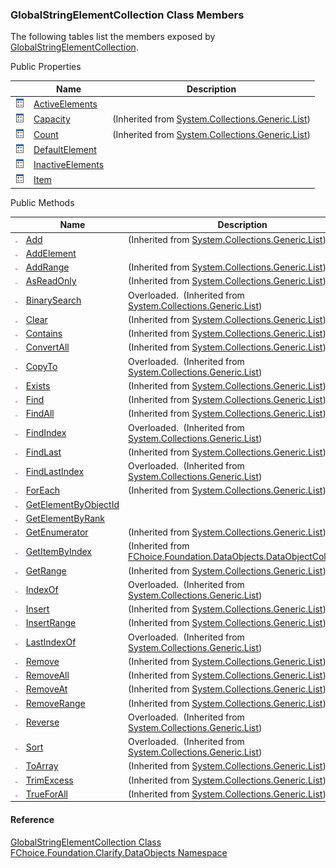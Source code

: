 ﻿### GlobalStringElementCollection Class Members

The following tables list the members exposed by [GlobalStringElementCollection](fcSDK~FChoice.Foundation.Clarify.DataObjects.GlobalStringElementCollection.md).

Public Properties

|   | Name | Description |
| --- | --- | --- |
| ![Public Property](dotnetimages/publicProperty.png) | [ActiveElements](fcSDK~FChoice.Foundation.Clarify.DataObjects.GlobalStringElementCollection~ActiveElements.md) |   |
| ![Public Property](dotnetimages/publicProperty.png) | [Capacity](#) | (Inherited from [System.Collections.Generic.List<IGlobalStringElement>](#)) |
| ![Public Property](dotnetimages/publicProperty.png) | [Count](#) | (Inherited from [System.Collections.Generic.List<IGlobalStringElement>](#)) |
| ![Public Property](dotnetimages/publicProperty.png) | [DefaultElement](fcSDK~FChoice.Foundation.Clarify.DataObjects.GlobalStringElementCollection~DefaultElement.md) |   |
| ![Public Property](dotnetimages/publicProperty.png) | [InactiveElements](fcSDK~FChoice.Foundation.Clarify.DataObjects.GlobalStringElementCollection~InactiveElements.md) |   |
| ![Public Property](dotnetimages/publicProperty.png) | [Item](fcSDK~FChoice.Foundation.Clarify.DataObjects.GlobalStringElementCollection~Item.md) |   |



Public Methods

|   | Name | Description |
| --- | --- | --- |
| ![Public Method](dotnetimages/publicMethod.png) | [Add](#) | (Inherited from [System.Collections.Generic.List<IGlobalStringElement>](#)) |
| ![Public Method](dotnetimages/publicMethod.png) | [AddElement](fcSDK~FChoice.Foundation.Clarify.DataObjects.GlobalStringElementCollection~AddElement.md) |   |
| ![Public Method](dotnetimages/publicMethod.png) | [AddRange](#) | (Inherited from [System.Collections.Generic.List<IGlobalStringElement>](#)) |
| ![Public Method](dotnetimages/publicMethod.png) | [AsReadOnly](#) | (Inherited from [System.Collections.Generic.List<IGlobalStringElement>](#)) |
| ![Public Method](dotnetimages/publicMethod.png) | [BinarySearch](#) | Overloaded.  (Inherited from [System.Collections.Generic.List<IGlobalStringElement>](#)) |
| ![Public Method](dotnetimages/publicMethod.png) | [Clear](#) | (Inherited from [System.Collections.Generic.List<IGlobalStringElement>](#)) |
| ![Public Method](dotnetimages/publicMethod.png) | [Contains](#) | (Inherited from [System.Collections.Generic.List<IGlobalStringElement>](#)) |
| ![Public Method](dotnetimages/publicMethod.png) | [ConvertAll](#) | (Inherited from [System.Collections.Generic.List<IGlobalStringElement>](#)) |
| ![Public Method](dotnetimages/publicMethod.png) | [CopyTo](#) | Overloaded.  (Inherited from [System.Collections.Generic.List<IGlobalStringElement>](#)) |
| ![Public Method](dotnetimages/publicMethod.png) | [Exists](#) | (Inherited from [System.Collections.Generic.List<IGlobalStringElement>](#)) |
| ![Public Method](dotnetimages/publicMethod.png) | [Find](#) | (Inherited from [System.Collections.Generic.List<IGlobalStringElement>](#)) |
| ![Public Method](dotnetimages/publicMethod.png) | [FindAll](#) | (Inherited from [System.Collections.Generic.List<IGlobalStringElement>](#)) |
| ![Public Method](dotnetimages/publicMethod.png) | [FindIndex](#) | Overloaded.  (Inherited from [System.Collections.Generic.List<IGlobalStringElement>](#)) |
| ![Public Method](dotnetimages/publicMethod.png) | [FindLast](#) | (Inherited from [System.Collections.Generic.List<IGlobalStringElement>](#)) |
| ![Public Method](dotnetimages/publicMethod.png) | [FindLastIndex](#) | Overloaded.  (Inherited from [System.Collections.Generic.List<IGlobalStringElement>](#)) |
| ![Public Method](dotnetimages/publicMethod.png) | [ForEach](#) | (Inherited from [System.Collections.Generic.List<IGlobalStringElement>](#)) |
| ![Public Method](dotnetimages/publicMethod.png) | [GetElementByObjectId](fcSDK~FChoice.Foundation.Clarify.DataObjects.GlobalStringElementCollection~GetElementByObjectId.md) |   |
| ![Public Method](dotnetimages/publicMethod.png) | [GetElementByRank](fcSDK~FChoice.Foundation.Clarify.DataObjects.GlobalStringElementCollection~GetElementByRank.md) |   |
| ![Public Method](dotnetimages/publicMethod.png) | [GetEnumerator](#) | (Inherited from [System.Collections.Generic.List<IGlobalStringElement>](#)) |
| ![Public Method](dotnetimages/publicMethod.png) | [GetItemByIndex](fcSDK~FChoice.Foundation.DataObjects.DataObjectCollection`1~GetItemByIndex.md) | (Inherited from [FChoice.Foundation.DataObjects.DataObjectCollection<IGlobalStringElement>](fcSDK~FChoice.Foundation.DataObjects.DataObjectCollection`1.md)) |
| ![Public Method](dotnetimages/publicMethod.png) | [GetRange](#) | (Inherited from [System.Collections.Generic.List<IGlobalStringElement>](#)) |
| ![Public Method](dotnetimages/publicMethod.png) | [IndexOf](#) | Overloaded.  (Inherited from [System.Collections.Generic.List<IGlobalStringElement>](#)) |
| ![Public Method](dotnetimages/publicMethod.png) | [Insert](#) | (Inherited from [System.Collections.Generic.List<IGlobalStringElement>](#)) |
| ![Public Method](dotnetimages/publicMethod.png) | [InsertRange](#) | (Inherited from [System.Collections.Generic.List<IGlobalStringElement>](#)) |
| ![Public Method](dotnetimages/publicMethod.png) | [LastIndexOf](#) | Overloaded.  (Inherited from [System.Collections.Generic.List<IGlobalStringElement>](#)) |
| ![Public Method](dotnetimages/publicMethod.png) | [Remove](#) | (Inherited from [System.Collections.Generic.List<IGlobalStringElement>](#)) |
| ![Public Method](dotnetimages/publicMethod.png) | [RemoveAll](#) | (Inherited from [System.Collections.Generic.List<IGlobalStringElement>](#)) |
| ![Public Method](dotnetimages/publicMethod.png) | [RemoveAt](#) | (Inherited from [System.Collections.Generic.List<IGlobalStringElement>](#)) |
| ![Public Method](dotnetimages/publicMethod.png) | [RemoveRange](#) | (Inherited from [System.Collections.Generic.List<IGlobalStringElement>](#)) |
| ![Public Method](dotnetimages/publicMethod.png) | [Reverse](#) | Overloaded.  (Inherited from [System.Collections.Generic.List<IGlobalStringElement>](#)) |
| ![Public Method](dotnetimages/publicMethod.png) | [Sort](#) | Overloaded.  (Inherited from [System.Collections.Generic.List<IGlobalStringElement>](#)) |
| ![Public Method](dotnetimages/publicMethod.png) | [ToArray](#) | (Inherited from [System.Collections.Generic.List<IGlobalStringElement>](#)) |
| ![Public Method](dotnetimages/publicMethod.png) | [TrimExcess](#) | (Inherited from [System.Collections.Generic.List<IGlobalStringElement>](#)) |
| ![Public Method](dotnetimages/publicMethod.png) | [TrueForAll](#) | (Inherited from [System.Collections.Generic.List<IGlobalStringElement>](#)) |





#### Reference

[GlobalStringElementCollection Class](fcSDK~FChoice.Foundation.Clarify.DataObjects.GlobalStringElementCollection.md)  
[FChoice.Foundation.Clarify.DataObjects Namespace](fcSDK~FChoice.Foundation.Clarify.DataObjects_namespace.md)